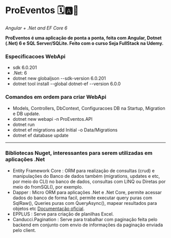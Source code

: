 # ProEventos 🗓️🅰️🦄
*Angular + .Net and EF Core 6*

**ProEventos é uma aplicação de ponta a ponta, feita com Angular, Dotnet (.Net) 6 e SQL Server/SQLite. Feito com o curso Seja FullStack na Udemy.** 

### Especificacoes WebApi
* sdk 6.0.201
* .Net: 6
* dotnet new globaljson --sdk-version 6.0.201
* dotnet tool install --global dotnet-ef --version 6.0.0

### Comandos em ordem para criar WebApi
* Models, Controllers, DbContext, Configuracoes DB na Startup, Migration e DB update.
* dotnet new webapi -n ProEventos.API
* dotnet run
* dotnet ef migrations add Initial -o Data/Migrations
* dotnet ef database update

--------------------------------------------
### Bibliotecas Nuget, interessantes para serem utilizadas em aplicações .Net
* Entity Framework Core : ORM para realização de consultas (crud) e manipulações do Banco de dados também (migrations, updates e etc, por meio do CLI) no banco de dados, consultas com LINQ ou Diretas por meio do fromSQL(), por exemplo.
* Dapper : Micro ORM para aplicações .Net e .Net Core, permite acessar dados do banco de forma facil, permite executar query puras com SqlRaw(), Queries puras com QueryAsync(), mapear resultados para objetos etc [Documentação oficial]([https://www.learndapper.com/]).
* EPPLUS : Serve para criação de planilhas Excel.
* Canducci.Pagination : Serve para trabalhar com paginação feita pelo backend em conjunto com envio de informações da paginação enviada pelo client.
